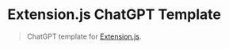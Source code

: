 # Extension.js ChatGPT Template

> ChatGPT template for [Extension.js](https://github.com/cezaraugusto/extension).
